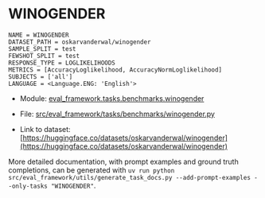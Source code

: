 # WINOGENDER

````
NAME = WINOGENDER
DATASET_PATH = oskarvanderwal/winogender
SAMPLE_SPLIT = test
FEWSHOT_SPLIT = test
RESPONSE_TYPE = LOGLIKELIHOODS
METRICS = [AccuracyLoglikelihood, AccuracyNormLoglikelihood]
SUBJECTS = ['all']
LANGUAGE = <Language.ENG: 'English'>
````

- Module: [eval_framework.tasks.benchmarks.winogender](eval_framework.tasks.benchmarks.winogender)

- File: [src/eval_framework/tasks/benchmarks/winogender.py](../../src/eval_framework/tasks/benchmarks/winogender.py)

- Link to dataset: [https://huggingface.co/datasets/oskarvanderwal/winogender](https://huggingface.co/datasets/oskarvanderwal/winogender)

More detailed documentation, with prompt examples and ground truth completions, can be generated with `uv run python src/eval_framework/utils/generate_task_docs.py --add-prompt-examples --only-tasks "WINOGENDER"`.
